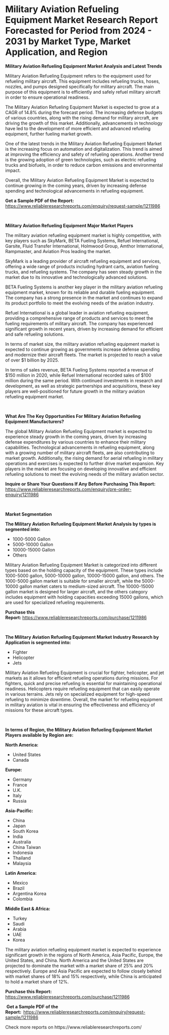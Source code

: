 <p><h1>Military Aviation Refueling Equipment Market Research Report Forecasted for Period from 2024 -  2031 by Market Type, Market Application, and Region</h1></p><p><strong>Military Aviation Refueling Equipment Market Analysis and Latest Trends</strong></p>
<p><p>Military Aviation Refueling Equipment refers to the equipment used for refueling military aircraft. This equipment includes refueling trucks, hoses, nozzles, and pumps designed specifically for military aircraft. The main purpose of this equipment is to efficiently and safely refuel military aircraft in order to ensure operational readiness.</p><p>The Military Aviation Refueling Equipment Market is expected to grow at a CAGR of 14.8% during the forecast period. The increasing defense budgets of various countries, along with the rising demand for military aircraft, are driving the growth of this market. Additionally, advancements in technology have led to the development of more efficient and advanced refueling equipment, further fueling market growth.</p><p>One of the latest trends in the Military Aviation Refueling Equipment Market is the increasing focus on automation and digitalization. This trend is aimed at improving the efficiency and safety of refueling operations. Another trend is the growing adoption of green technologies, such as electric refueling trucks and biofuels, in order to reduce carbon emissions and environmental impact.</p><p>Overall, the Military Aviation Refueling Equipment Market is expected to continue growing in the coming years, driven by increasing defense spending and technological advancements in refueling equipment.</p></p>
<p><strong>Get a Sample PDF of the Report:&nbsp;</strong> <a href="https://www.reliableresearchreports.com/enquiry/request-sample/1211986">https://www.reliableresearchreports.com/enquiry/request-sample/1211986</a></p>
<p>&nbsp;</p>
<p><strong>Military Aviation Refueling Equipment Major Market Players</strong></p>
<p><p>The military aviation refueling equipment market is highly competitive, with key players such as SkyMark, BETA Fueling Systems, Refuel International, Garsite, Fluid Transfer International, Holmwood Group, Amthor International, Rampmaster, and Aviation Pros leading the market.</p><p>SkyMark is a leading provider of aircraft refueling equipment and services, offering a wide range of products including hydrant carts, aviation fueling trucks, and refueling systems. The company has seen steady growth in the market due to its innovative and technologically advanced solutions.</p><p>BETA Fueling Systems is another key player in the military aviation refueling equipment market, known for its reliable and durable fueling equipment. The company has a strong presence in the market and continues to expand its product portfolio to meet the evolving needs of the aviation industry.</p><p>Refuel International is a global leader in aviation refueling equipment, providing a comprehensive range of products and services to meet the fueling requirements of military aircraft. The company has experienced significant growth in recent years, driven by increasing demand for efficient and safe refueling solutions.</p><p>In terms of market size, the military aviation refueling equipment market is expected to continue growing as governments increase defense spending and modernize their aircraft fleets. The market is projected to reach a value of over $1 billion by 2025.</p><p>In terms of sales revenue, BETA Fueling Systems reported a revenue of $150 million in 2020, while Refuel International recorded sales of $100 million during the same period. With continued investments in research and development, as well as strategic partnerships and acquisitions, these key players are well-positioned for future growth in the military aviation refueling equipment market.</p></p>
<p>&nbsp;</p>
<p><strong>What Are The Key Opportunities For Military Aviation Refueling Equipment Manufacturers?</strong></p>
<p><p>The global Military Aviation Refueling Equipment market is expected to experience steady growth in the coming years, driven by increasing defense expenditures by various countries to enhance their military capabilities. Technological advancements in refueling equipment, along with a growing number of military aircraft fleets, are also contributing to market growth. Additionally, the rising demand for aerial refueling in military operations and exercises is expected to further drive market expansion. Key players in the market are focusing on developing innovative and efficient refueling solutions to meet the evolving needs of the military aviation sector.</p></p>
<p><strong>Inquire or Share Your Questions If Any Before Purchasing This Report:</strong> <a href="https://www.reliableresearchreports.com/enquiry/pre-order-enquiry/1211986">https://www.reliableresearchreports.com/enquiry/pre-order-enquiry/1211986</a></p>
<p>&nbsp;</p>
<p><strong>Market Segmentation</strong></p>
<p><strong>The Military Aviation Refueling Equipment Market Analysis by types is segmented into:</strong></p>
<p><ul><li>1000-5000 Gallon</li><li>5000-10000 Gallon</li><li>10000-15000 Gallon</li><li>Others</li></ul></p>
<p><p>Military Aviation Refueling Equipment Market is categorized into different types based on the holding capacity of the equipment. These types include 1000-5000 gallon, 5000-10000 gallon, 10000-15000 gallon, and others. The 1000-5000 gallon market is suitable for smaller aircraft, while the 5000-10000 gallon market caters to medium-sized aircraft. The 10000-15000 gallon market is designed for larger aircraft, and the others category includes equipment with holding capacities exceeding 15000 gallons, which are used for specialized refueling requirements.</p></p>
<p><strong>Purchase this Report:&nbsp;</strong><a href="https://www.reliableresearchreports.com/purchase/1211986">https://www.reliableresearchreports.com/purchase/1211986</a></p>
<p>&nbsp;</p>
<p><strong>The Military Aviation Refueling Equipment Market Industry Research by Application is segmented into:</strong></p>
<p><ul><li>Fighter</li><li>Helicopter</li><li>Jets</li></ul></p>
<p><p>Military Aviation Refueling Equipment is crucial for fighter, helicopter, and jet markets as it allows for efficient refueling operations during missions. For fighters, quick and precise refueling is essential for maintaining operational readiness. Helicopters require refueling equipment that can easily operate in various terrains. Jets rely on specialized equipment for high-speed refueling to minimize downtime. Overall, the market for refueling equipment in military aviation is vital in ensuring the effectiveness and efficiency of missions for these aircraft types.</p></p>
<p>&nbsp;</p>
<p><strong>In terms of Region, the Military Aviation Refueling Equipment Market Players available by Region are:</strong></p>
<p>
    <p> <strong> North America: </strong>
        <ul>
            <li>United States</li>
            <li>Canada</li>
        </ul>
        </p> 
    <p> <strong> Europe: </strong>
        <ul>
            <li>Germany</li>
            <li>France</li>
            <li>U.K.</li>
            <li>Italy</li>
            <li>Russia</li>
        </ul>
        </p> 
    <p> <strong> Asia-Pacific: </strong>
        <ul>
            <li>China</li>
            <li>Japan</li>
            <li>South Korea</li>
            <li>India</li>
            <li>Australia</li>
            <li>China Taiwan</li>
            <li>Indonesia</li>
            <li>Thailand</li>
            <li>Malaysia</li>
        </ul>
        </p> 
    <p> <strong> Latin America: </strong>
        <ul>
            <li>Mexico</li>
            <li>Brazil</li>
            <li>Argentina Korea</li>
            <li>Colombia</li>
        </ul>
        </p> 
    <p> <strong> Middle East & Africa: </strong>
        <ul>
            <li>Turkey</li>
            <li>Saudi</li>
            <li>Arabia</li>
            <li>UAE</li>
            <li>Korea</li>
        </ul>
    </p>
    </p>
<p><p>The military aviation refueling equipment market is expected to experience significant growth in the regions of North America, Asia Pacific, Europe, the United States, and China. North America and the United States are projected to dominate the market with a market share of 25% and 20% respectively. Europe and Asia Pacific are expected to follow closely behind with market shares of 18% and 15% respectively, while China is anticipated to hold a market share of 12%.</p></p>
<p><strong>Purchase this Report: </strong><a href="https://www.reliableresearchreports.com/purchase/1211986">https://www.reliableresearchreports.com/purchase/1211986</a></p>
<p>&nbsp;<strong>Get a Sample PDF of the Report:&nbsp;&nbsp;</strong><a href="https://www.reliableresearchreports.com/enquiry/request-sample/1211986">https://www.reliableresearchreports.com/enquiry/request-sample/1211986</a></p>
<p><strong></strong></p>
<p>Check more reports on https://www.reliableresearchreports.com/</p>